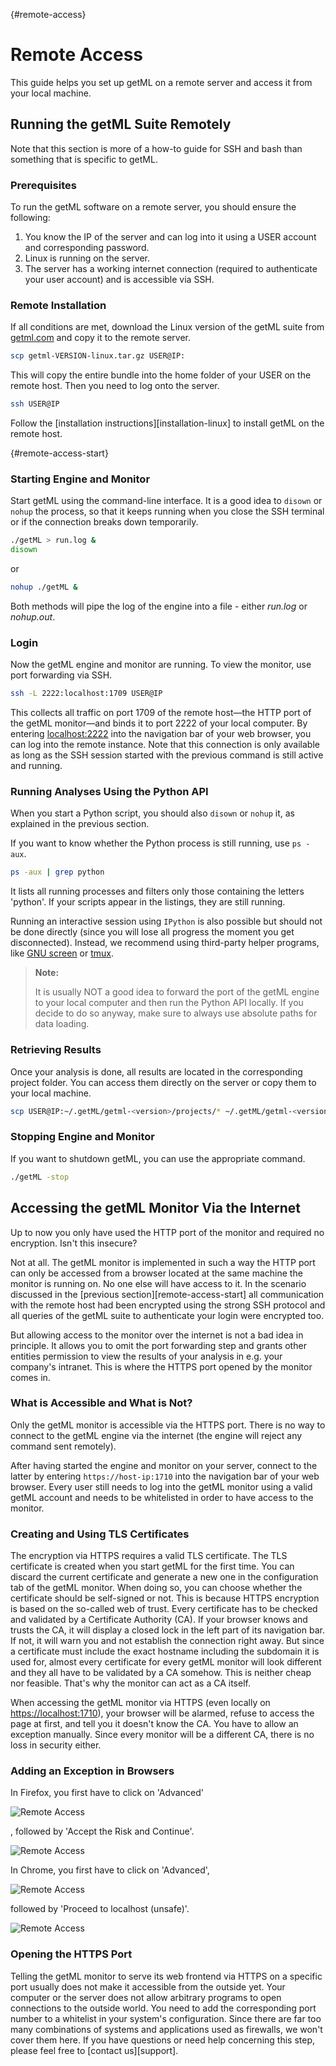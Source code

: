 [](){#remote-access}

# Remote Access

This guide helps you set up getML on a remote server and access it from your local machine.

## Running the getML Suite Remotely

Note that this section is more of a how-to guide for SSH and bash than something that is specific to getML.

### Prerequisites

To run the getML software on a remote server, you should ensure the following:

1. You know the IP of the server and can log into it using a USER account and corresponding password.
2. Linux is running on the server.
3. The server has a working internet connection (required to authenticate your user account) and is accessible via SSH.

### Remote Installation

If all conditions are met, download the Linux version of the getML suite from [getml.com](https://www.getml.com/download) and copy it to the remote server.
```bash
scp getml-VERSION-linux.tar.gz USER@IP:
```
This will copy the entire bundle into the home folder of your USER on the remote host. Then you need to log onto the server.
```bash
ssh USER@IP
```
Follow the [installation instructions][installation-linux] to install getML on the remote host.

[](){#remote-access-start}
### Starting Engine and Monitor

Start getML using the command-line interface. It is a good idea to `disown` or `nohup` the process, so that it keeps running when you close the SSH terminal or if the connection breaks down temporarily.

```bash
./getML > run.log &
disown
```
or
```bash 
nohup ./getML &
```


Both methods will pipe the log of the engine into a file - either *run.log* or *nohup.out*.

### Login

Now the getML engine and monitor are running. To view the monitor, use port forwarding via SSH.
```bash
ssh -L 2222:localhost:1709 USER@IP
```
This collects all traffic on port 1709 of the remote host—the HTTP port of the getML monitor—and binds it to port 2222 of your local computer. By entering [localhost:2222](http://localhost:2222) into the navigation bar of your web browser, you can log into the remote instance. Note that this connection is only available as long as the SSH session started with the previous command is still active and running.

### Running Analyses Using the Python API

When you start a Python script, you should also `disown` or `nohup` it, as explained in the previous section.

If you want to know whether the Python process is still running, use `ps -aux`.
```bash
ps -aux | grep python
```
It lists all running processes and filters only those containing the letters 'python'. If your scripts appear in the listings, they are still running.

Running an interactive session using `IPython` is also possible but should not be done directly (since you will lose all progress the moment you get disconnected). Instead, we recommend using third-party helper programs, like [GNU screen](https://www.gnu.org/software/screen/) or [tmux](https://github.com/tmux/tmux/wiki).

> __Note:__
> 
> It is usually NOT a good idea to forward the port of the getML engine to your local computer and then run the Python API locally. If you decide to do so anyway, make sure to always use absolute paths for data loading.

### Retrieving Results

Once your analysis is done, all results are located in the corresponding project folder. You can access them directly on the server or copy them to your local machine.
```bash
scp USER@IP:~/.getML/getml-<version>/projects/* ~/.getML/getml-<version>/projects
```
### Stopping Engine and Monitor

If you want to shutdown getML, you can use the appropriate command.
```bash
./getML -stop
```

## Accessing the getML Monitor Via the Internet

Up to now you only have used the HTTP port of the monitor and required no
encryption. Isn't this insecure?

Not at all. The getML monitor is implemented in such a way the HTTP
port can only be accessed from a browser located at the same machine
the monitor is running on. No one else will have access to it. In the
scenario discussed in the [previous section][remote-access-start] all communication with the remote host had
been encrypted using the strong SSH protocol and all queries of the
getML suite to authenticate your login were encrypted too.

But allowing access to the monitor over the internet is not a bad idea 
in principle. It allows you to omit the port forwarding step
and grants other entities permission to view the results of your
analysis in e.g. your company's intranet. This is where the HTTPS port
opened by the monitor comes in.
### What is Accessible and What is Not?

Only the getML monitor is accessible via the HTTPS port. There is no way to connect to the getML engine via the internet (the engine will reject any command sent remotely).

After having started the engine and monitor on your server, connect to the latter by entering `https://host-ip:1710` into the navigation bar of your web browser. Every user still needs to log into the getML monitor using a valid getML account and needs to be whitelisted in order to have access to the monitor.

### Creating and Using TLS Certificates

The encryption via HTTPS requires a valid TLS certificate. The TLS certificate is created when you start getML for the first time. You can discard the current certificate and generate a new one in the configuration tab of the getML monitor. When doing so, you can choose whether the certificate should be self-signed or not. This is because HTTPS encryption is based on the so-called web of trust. Every certificate has to be checked and validated by a Certificate Authority (CA). If your browser knows and trusts the CA, it will display a closed lock in the left part of its navigation bar. If not, it will warn you and not establish the connection right away. But since a certificate must include the exact hostname including the subdomain it is used for, almost every certificate for every getML monitor will look different and they all have to be validated by a CA somehow. This is neither cheap nor feasible. That's why the monitor can act as a CA itself.

When accessing the getML monitor via HTTPS (even locally on [https://localhost:1710](https://localhost:1710)), your browser will be alarmed, refuse to access the page at first, and tell you it doesn't know the CA. You have to allow an exception manually. Since every monitor will be a different CA, there is no loss in security either.

### Adding an Exception in Browsers

In Firefox, you first have to click on 'Advanced'

![Remote Access](../../images/screenshot_login_https_firefox_1.png)

, followed by 'Accept the Risk and Continue'. 

![Remote Access](../../images/screenshot_login_https_firefox_2.png)

In Chrome, you first have to click on 'Advanced',

![Remote Access](../../images/screenshot_login_https_chrome_1.png)

followed by 'Proceed to localhost (unsafe)'.

![Remote Access](../../images/screenshot_login_https_chrome_2.png)

### Opening the HTTPS Port

Telling the getML monitor to serve its web frontend via HTTPS on a specific port usually does not make it accessible from the outside yet. Your computer or the server does not allow arbitrary programs to open connections to the outside world. You need to add the corresponding port number to a whitelist in your system's configuration. Since there are far too many combinations of systems and applications used as firewalls, we won't cover them here. If you have questions or need help concerning this step, please feel free to [contact us][support].

